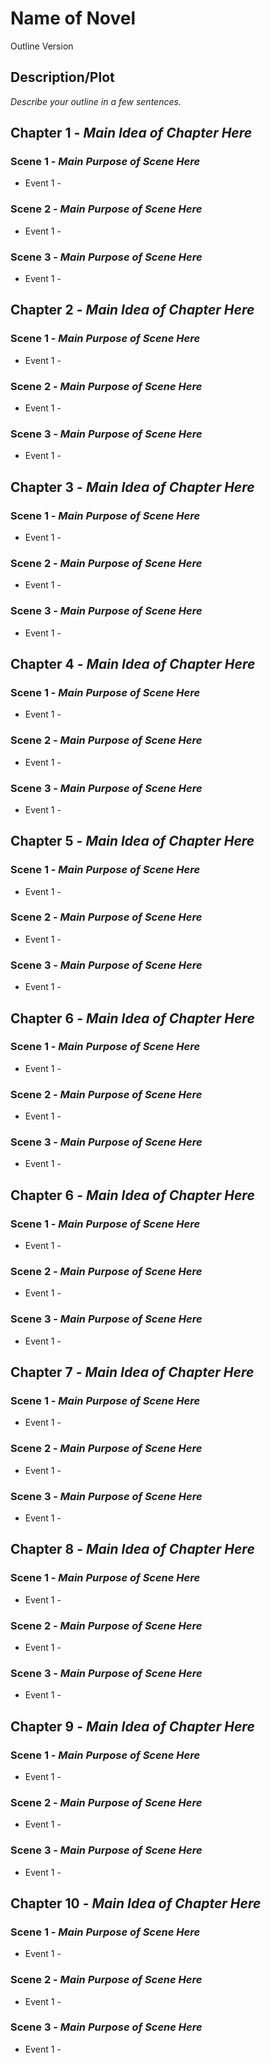 # Name of Novel
Outline Version

## Description/Plot
*Describe your outline in a few sentences.*


## Chapter 1 - *Main Idea of Chapter Here*
### Scene 1 - *Main Purpose of Scene Here*
- Event 1 -

### Scene 2 - *Main Purpose of Scene Here*
- Event 1 - 

### Scene 3  - *Main Purpose of Scene Here*
- Event 1 - 

## Chapter 2 - *Main Idea of Chapter Here*
### Scene 1 - *Main Purpose of Scene Here*
- Event 1 -

### Scene 2 - *Main Purpose of Scene Here*
- Event 1 - 

### Scene 3  - *Main Purpose of Scene Here*
- Event 1 - 


## Chapter 3 - *Main Idea of Chapter Here*
### Scene 1 - *Main Purpose of Scene Here*
- Event 1 -

### Scene 2 - *Main Purpose of Scene Here*
- Event 1 - 

### Scene 3  - *Main Purpose of Scene Here*
- Event 1 - 


## Chapter 4 - *Main Idea of Chapter Here*
### Scene 1 - *Main Purpose of Scene Here*
- Event 1 -

### Scene 2 - *Main Purpose of Scene Here*
- Event 1 - 

### Scene 3  - *Main Purpose of Scene Here*
- Event 1 - 


## Chapter 5 - *Main Idea of Chapter Here*
### Scene 1 - *Main Purpose of Scene Here*
- Event 1 -

### Scene 2 - *Main Purpose of Scene Here*
- Event 1 - 

### Scene 3  - *Main Purpose of Scene Here*
- Event 1 - 


## Chapter 6 - *Main Idea of Chapter Here*
### Scene 1 - *Main Purpose of Scene Here*
- Event 1 -

### Scene 2 - *Main Purpose of Scene Here*
- Event 1 - 

### Scene 3  - *Main Purpose of Scene Here*
- Event 1 - 


## Chapter 6 - *Main Idea of Chapter Here*
### Scene 1 - *Main Purpose of Scene Here*
- Event 1 -

### Scene 2 - *Main Purpose of Scene Here*
- Event 1 - 

### Scene 3  - *Main Purpose of Scene Here*
- Event 1 - 


## Chapter 7 - *Main Idea of Chapter Here*
### Scene 1 - *Main Purpose of Scene Here*
- Event 1 -

### Scene 2 - *Main Purpose of Scene Here*
- Event 1 - 

### Scene 3  - *Main Purpose of Scene Here*
- Event 1 - 


## Chapter 8 - *Main Idea of Chapter Here*
### Scene 1 - *Main Purpose of Scene Here*
- Event 1 -

### Scene 2 - *Main Purpose of Scene Here*
- Event 1 - 

### Scene 3  - *Main Purpose of Scene Here*
- Event 1 - 


## Chapter 9 - *Main Idea of Chapter Here*
### Scene 1 - *Main Purpose of Scene Here*
- Event 1 -

### Scene 2 - *Main Purpose of Scene Here*
- Event 1 - 

### Scene 3  - *Main Purpose of Scene Here*
- Event 1 - 


## Chapter 10 - *Main Idea of Chapter Here*
### Scene 1 - *Main Purpose of Scene Here*
- Event 1 -

### Scene 2 - *Main Purpose of Scene Here*
- Event 1 - 

### Scene 3  - *Main Purpose of Scene Here*
- Event 1 - 